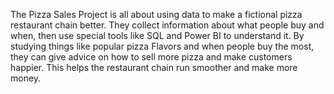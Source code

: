 The Pizza Sales Project is all about using data to make a fictional pizza restaurant chain better. They collect information about what people buy and when, then use special tools like SQL and Power BI to understand it. By studying things like popular pizza Flavors and when people buy the most, they can give advice on how to sell more pizza and make customers happier. This helps the restaurant chain run smoother and make more money.
